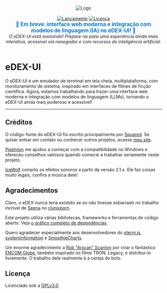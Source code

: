 <!--
eDEX-UI: Terminal futurista, monitor de sistema e agora com interface web e integração de IA!
-->

<p align="center">
  <br>
  <img alt="Logo" src="media/logo.png">
  <br><br>
  <a href="https://github.com/GitSquared/edex-ui/releases/latest"><img alt="Lançamento" src="https://img.shields.io/github/release/GitSquared/edex-ui.svg?style=popout"></a>
  <a href="https://github.com/GitSquared/edex-ui/blob/master/LICENSE"><img alt="Licença" src="https://img.shields.io/github/license/GitSquared/edex-ui.svg?style=popout"></a>
  <br>
  <strong>
    <span style="font-size:1.2em;color:#0078d7;">
      🚀 Em breve: interface web moderna e integração com modelos de linguagem (IA) no eDEX-UI! 🚀
    </span>
  </strong>
  <br>
  <em>
    O eDEX-UI está evoluindo! Prepare-se para uma experiência ainda mais interativa, acessível via navegador e com recursos de inteligência artificial.
  </em>
  <br><br>
</p>

# eDEX-UI

O eDEX-UI é um emulador de terminal em tela cheia, multiplataforma, com monitoramento de sistema, inspirado em interfaces de filmes de ficção científica. Agora, estamos trabalhando para trazer uma interface web moderna e integração com modelos de linguagem (LLMs), tornando o eDEX-UI ainda mais poderoso e acessível!

---

## Créditos

O código-fonte do eDEX-UI foi escrito principalmente por [Squared](https://github.com/GitSquared). Se quiser entrar em contato ou conhecer outros projetos, acesse [meu site](https://gaby.dev).

[PixelyIon](https://github.com/PixelyIon) me ajudou a começar com a compatibilidade no Windows e ofereceu conselhos valiosos quando comecei a trabalhar seriamente neste projeto.

[IceWolf](https://soundcloud.com/iamicewolf) compôs os efeitos sonoros a partir da versão 2.1.x. Ele faz coisas muito legais, confira a música dele!

## Agradecimentos

Claro, o eDEX nunca teria existido se eu não tivesse esbarrado no trabalho incrível de [Seena](https://github.com/seenaburns) no [r/unixporn](https://reddit.com/r/unixporn).

Este projeto utiliza várias bibliotecas, frameworks e ferramentas de código aberto. Veja [o gráfico completo de dependências](https://github.com/GitSquared/edex-ui/network/dependencies).

Quero agradecer especialmente aos desenvolvedores do [xterm.js](https://github.com/xtermjs/xterm.js), [systeminformation](https://github.com/sebhildebrandt/systeminformation) e [SmoothieCharts](https://github.com/joewalnes/smoothie).

Um enorme agradecimento a [Rob "Arscan" Scanlon](https://github.com/arscan) por criar o fantástico [ENCOM Globe](https://github.com/arscan/encom-globe), também inspirado no filme TRON: Legacy, e distribuí-lo livremente. O trabalho dele realmente é a cereja do bolo.

## Licença

Licenciado sob a [GPLv3.0](https://github.com/GitSquared/edex-ui/blob/master/LICENSE).
